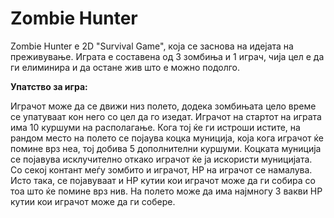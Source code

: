 # Zombie Hunter

Zombie Hunter е 2D "Survival Game", која се заснова на идејата на преживување. Играта е составена од 3 зомбиња и 1 играч, чија цел е да ги елиминира и да остане жив што е можно подолго.

**Упатство за игра:**

Играчот може да се движи низ полето, додека зомбињата цело време се упатуваат кон него со цел да го изедат. Играчот на стартот на играта има 10 куршуми на располагање. Кога тој ќе ги истроши истите, на рандом место на полето се појаува коцка муниција, која кога играчот ќе помине врз неа, тој добива 5 дополнителни куршуми. Коцката муниција се појавува исклучително откако играчот ќе ја искористи муницијата. Со секој контант меѓу зомбито и играчот, HP на играчот се намалува. Исто така, се појавуваат и HP кутии кои играчот може да ги 
собира со тоа што ќе помине врз нив. На полето може да има најмногу 3 вакви HP кутии кои играчот може да ги собере.

